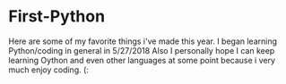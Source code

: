 # First-Python
Here are some of my favorite things i've made this year. I began learning Python/coding in general in 5/27/2018
Also I personally hope I can keep learning Oython and even other languages at some point because i very much enjoy coding.    (:
